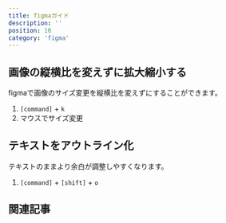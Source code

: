 ```yaml
---
title: figmaガイド
description: ''
position: 10
category: 'figma'
---
```


## 画像の縦横比を変えずに拡大縮小する
figmaで画像のサイズ変更を縦横比を変えずにすることができます。

1. `[command]` + `k`
2. マウスでサイズ変更

## テキストをアウトライン化
テキストのままより余白が調整しやすくなります。

1. `[command]` + `[shift]` + `o`

## 関連記事
<CategoryPost :category-name-props="category" />
